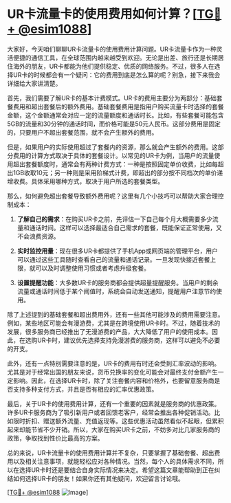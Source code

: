 # UR卡流量卡的使用费用如何计算？[[TG💪+ @esim1088](https://t.me/s/esim1088)]

大家好，今天咱们聊聊UR卡流量卡的使用费用计算问题。UR卡流量卡作为一种灵活便捷的通信工具，在全球范围内越来越受到欢迎。无论是出差、旅行还是长期居住海外的朋友，UR卡都能为他们提供稳定、优质的网络服务。不过，很多人在选择UR卡的时候都会有一个疑问：它的费用到底是怎么算的呢？别急，接下来我会详细给大家讲清楚。

首先，我们需要了解UR卡的基本计费模式。UR卡的费用主要分为两部分：基础套餐费用和超出套餐后的额外费用。基础套餐费用是指用户购买流量卡时选择的套餐金额，这个金额通常会对应一定的流量额度和通话时长。比如，有些套餐可能包含5GB的流量和30分钟的通话时间，而价格可能是50元人民币。这部分费用是固定的，只要用户不超出套餐范围，就不会产生额外的费用。

但是，如果用户的实际使用超过了套餐内的资源，那么就会产生额外的费用。这部分费用的计算方式取决于具体的套餐设计。以常见的UR卡为例，当用户的流量使用超出套餐额度时，通常会有两种计费方式：一种是按照固定单价收费，比如每超出1GB收取10元；另一种则是采用阶梯式计费，即超出的部分按不同档次的单价递增收费。具体采用哪种方式，取决于用户所选的套餐类型。

那么，如何避免超出套餐导致额外费用呢？这里有几个小技巧可以帮助大家合理控制成本：

1. **了解自己的需求**：在购买UR卡之前，先评估一下自己每个月大概需要多少流量和通话时间。这样可以选择最适合自己需求的套餐，既能保证正常使用，又不会浪费资源。

2. **实时监控用量**：现在很多UR卡都提供了手机App或网页端的管理平台，用户可以通过这些工具随时查看自己的流量和通话记录。一旦发现快接近套餐上限，就可以及时调整使用习惯或者考虑升级套餐。

3. **设置提醒功能**：大多数UR卡的服务商都会提供超量提醒服务。当用户的剩余流量或通话时间低于某个阈值时，系统会自动发送通知，提醒用户注意节约使用。

除了上述提到的基础套餐和超出费用外，还有一些其他可能涉及的费用需要注意。例如，某些地区可能会有漫游费，尤其是在跨境使用UR卡时。不过，随着技术的发展，很多服务商已经推出了无漫游费的产品，大大降低了用户的使用成本。因此，在选购UR卡时，建议优先选择支持免漫游费的服务商，这样可以避免不必要的开支。

此外，还有一点特别需要注意的是，UR卡的费用有时还会受到汇率波动的影响。尤其是对于经常出国的朋友来说，货币兑换率的变化可能会对最终支付金额产生一定影响。因此，在选择UR卡时，除了关注套餐内容和价格外，也要留意服务商是否支持多种支付方式，并且是否有相应的汇率优惠政策。

最后，关于UR卡的使用费用计算，还有一个重要的因素就是服务商的优惠政策。许多UR卡服务商为了吸引新用户或者回馈老客户，经常会推出各种促销活动。比如限时折扣、赠送额外流量、充值返现等。这些优惠活动虽然看似不起眼，但累积起来却能节省不少开销。所以，大家在购买UR卡之前，不妨多对比几家服务商的政策，争取找到性价比最高的方案。

总的来说，UR卡流量卡的使用费用计算并不复杂，只要掌握了基础套餐、超出费用以及相关注意事项，就能轻松应对各种情况。当然，每个人的具体需求不同，所以在选择UR卡时还是要结合自身实际情况来决定。希望这篇文章能帮助到正在纠结如何选择UR卡的朋友！如果你还有其他疑问，欢迎留言讨论哦。

[[TG💪+ @esim1088](https://t.me/s/esim1088) ![Image](https://i.postimg.cc/4NQfJmqS/Snipaste-2025-05-13-00-14-12.png)]